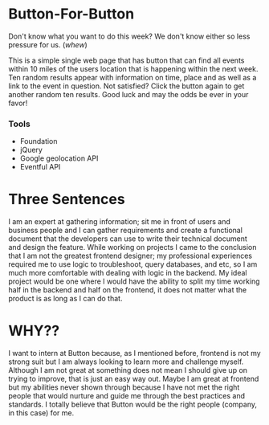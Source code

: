 # Button-For-Button

Don't know what you want to do this week? We don't know either so less pressure for us. (*whew*) 

This is a simple single web page that has button that can find all events within 10 miles of the users location that is happening within the next week. Ten random results appear with information on time, place and as well as a link to the event in question. Not satisfied? Click the button again to get another random ten results. Good luck and may the odds be ever in your favor! 

### Tools
- Foundation 
- jQuery
- Google geolocation API
- Eventful API

# Three Sentences
I am an expert at gathering information; sit me in front of users and business people and I can gather requirements and create a functional document that the developers can use to write their technical document and design the feature. While working on projects I came to the conclusion that I am not the greatest frontend designer; my professional experiences required me to use logic to troubleshoot, query databases, and etc, so I am much more comfortable with dealing with logic in the backend. My ideal project would be one where I would have the ability to split my time working  half in the backend and half on the frontend, it does not matter what the product is as long as I can do that.

# WHY??
I want to intern at Button because, as I mentioned before, frontend is not my strong suit but I am always looking to learn more and challenge myself. Although I am not great at something does not mean I should give up on trying to improve, that is just an easy way out. Maybe I am great at frontend but my abilities never shown through because I have not met the right people that would nurture and guide me through the best practices and standards. I totally believe that Button would be the right people (company, in this case) for me. 



